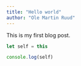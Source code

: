 ```yaml
---
title: "Hello world"
author: "Ole Martin Ruud"
---
```


This is my first blog post.

```javascript
let self = this

console.log(self)
```